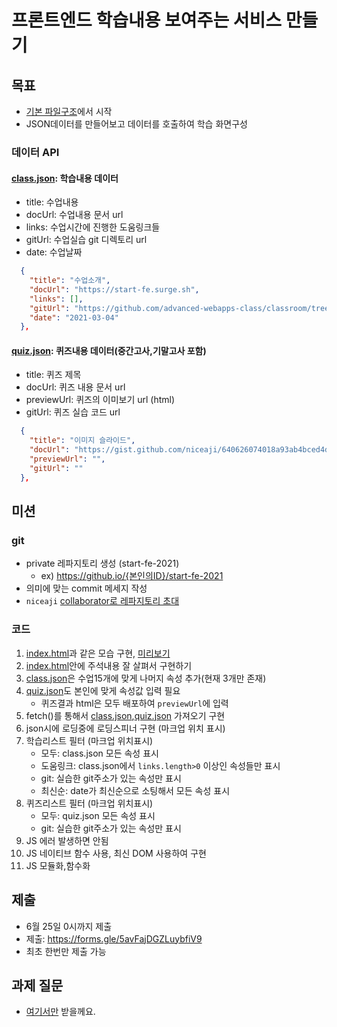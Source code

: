 # 프론트엔드 학습내용 보여주는 서비스 만들기

## 목표

- [기본 파일구조](src)에서 시작
- JSON데이터를 만들어보고 데이터를 호출하여 학습 화면구성

### 데이터 API

#### [class.json](src/class.json): 학습내용 데이터

- title: 수업내용
- docUrl: 수업내용 문서 url
- links: 수업시간에 진행한 도움링크들
- gitUrl: 수업실습 git 디렉토리 url
- date: 수업날짜

```json
  {
    "title": "수업소개",
    "docUrl": "https://start-fe.surge.sh",
    "links": [],
    "gitUrl": "https://github.com/advanced-webapps-class/classroom/tree/gh-pages/2020/01",
    "date": "2021-03-04"
  },
```

#### [quiz.json](src/quiz.json): 퀴즈내용 데이터(중간고사,기말고사 포함)

- title: 퀴즈 제목
- docUrl: 퀴즈 내용 문서 url
- previewUrl: 퀴즈의 이미보기 url (html)
- gitUrl: 퀴즈 실습 코드 url

```json
  {
    "title": "이미지 슬라이드",
    "docUrl": "https://gist.github.com/niceaji/640626074018a93ab4bced4dd9bdcf95",
    "previewUrl": "",
    "gitUrl": ""
  },
```

## 미션

### git

- private 레파지토리 생성 (start-fe-2021)
  - ex) https://github.io/{본인의ID}/start-fe-2021
- 의미에 맞는 commit 메세지 작성
- `niceaji` [collaborator로 레파지토리 초대](https://hengbokhan.tistory.com/140)

### 코드

1. [index.html](src/index.html)과 같은 모습 구현, [미리보기](https://advanced-webapps-class.github.io/classroom/2021/test2/src)
1. [index.html](src/index.html)안에 주석내용 잘 살펴서 구현하기
1. [class.json](src/class.json)은 수업15개에 맞게 나머지 속성 추가(현재 3개만 존재)
1. [quiz.json](src/quiz.json)도 본인에 맞게 속성값 입력 필요
   - 퀴즈결과 html은 모두 배포하여 `previewUrl`에 입력
1. fetch()를 통해서 [class.json](src/class.json),[quiz.json](src/quiz.json) 가져오기 구현
1. json시에 로딩중에 로딩스피너 구현 (마크업 위치 표시)
1. 학습리스트 필터 (마크업 위치표시)
   - 모두: class.json 모든 속성 표시
   - 도움링크: class.json에서 `links.length>0` 이상인 속성들만 표시
   - git: 실습한 git주소가 있는 속성만 표시
   - 최신순: date가 최신순으로 소팅해서 모든 속성 표시` `
1. 퀴즈리스트 필터 (마크업 위치표시)
   - 모두: quiz.json 모든 속성 표시
   - git: 실습한 git주소가 있는 속성만 표시
1. JS 에러 발생하면 안됨
1. JS 네이티브 함수 사용, 최신 DOM 사용하여 구현
1. JS 모듈화,함수화

## 제출

- 6월 25일 0시까지 제출
- 제출: https://forms.gle/5avFajDGZLuybfiV9
- 최초 한번만 제출 가능

## 과제 질문

- [여기서만](https://github.com/advanced-webapps-class/start-fe-2021/issues) 받을께요.
